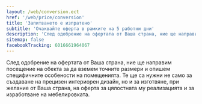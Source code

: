 ```yaml
---
layout: /web/conversion.ect
href: '/web/price/conversion'
title: 'Запитването е изпратено'
subtitle: 'Очаквайте оферта в рамките на 5 работни дни'
description: 'След одобрение на офертата от Ваша страна, ние ще направим посещение на обекта за да вземем точните размери и опишем специфичните особености на помещенията.'
sitemap: false
facebookTracking: 6016661964067
---
```

След одобрение на офертата от Ваша страна, ние ще направим посещение на обекта за да вземем точните размери и опишем специфичните особености на помещенията. Те ще са нужни не само за създаване на прецизен интериорен дизайн, но и за изготвяне, при желание от Ваша страна, на оферта за цялостната му реализацията и за изработване на мебелировката. 